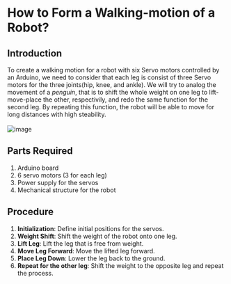 # How to Form a Walking-motion of a Robot?
## Introduction
To create a walking motion for a robot with six Servo motors controlled by an Arduino, we need to consider that each leg is consist of three Servo motors for the three joints(hip, knee, and ankle). We will try to analog the movement of a _penguin_, that is to shift the whole weight on one leg to lift-move-place the other, respectivily, and redo the same function for the second leg. By repeating this function, the robot will be able to move for long distances with high steability.<br><br>
![image](https://github.com/user-attachments/assets/a183f716-bef1-48ca-b36c-bbfa0b58b644)

## Parts Required
1. Arduino board
2. 6 servo motors (3 for each leg)
3. Power supply for the servos
4. Mechanical structure for the robot
## Procedure
1. **Initialization**: Define initial positions for the servos.
2. **Weight Shift**: Shift the weight of the robot onto one leg.
3. **Lift Leg**: Lift the leg that is free from weight.
4. **Move Leg Forward**: Move the lifted leg forward.
5. **Place Leg Down**: Lower the leg back to the ground.
6. **Repeat for the other leg**: Shift the weight to the opposite leg and repeat the process.
